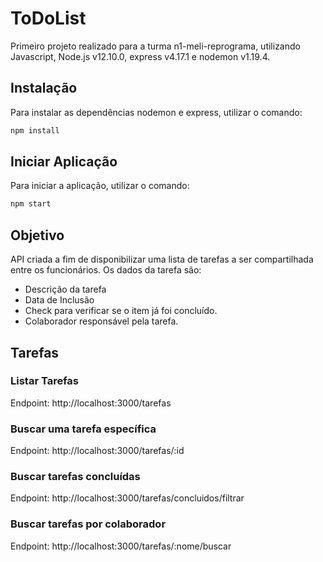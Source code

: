 # ToDoList

Primeiro projeto realizado para a turma n1-meli-reprograma, utilizando Javascript, Node.js v12.10.0, express v4.17.1 e nodemon v1.19.4. 

## Instalação
Para instalar as dependências nodemon e express, utilizar o comando:
```bash
npm install
```

## Iniciar Aplicação
Para iniciar a aplicação, utilizar o comando:
```bash
npm start
```

## Objetivo
API criada a fim de disponibilizar uma lista de tarefas a ser compartilhada entre os funcionários. Os dados da tarefa são:

- Descrição da tarefa
- Data de Inclusão 
- Check para verificar se o item já foi concluído.
- Colaborador responsável pela tarefa.

## Tarefas

### Listar Tarefas
Endpoint: http://localhost:3000/tarefas

### Buscar uma tarefa específica
Endpoint: http://localhost:3000/tarefas/:id

### Buscar tarefas concluídas
Endpoint: http://localhost:3000/tarefas/concluidos/filtrar

### Buscar tarefas por colaborador
Endpoint: http://localhost:3000/tarefas/:nome/buscar